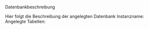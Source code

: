 Datenbankbeschreibung

Hier folgt die Beschreibung der angelegten Datenbank
Instanzname: 
Angelegte Tabellen:



